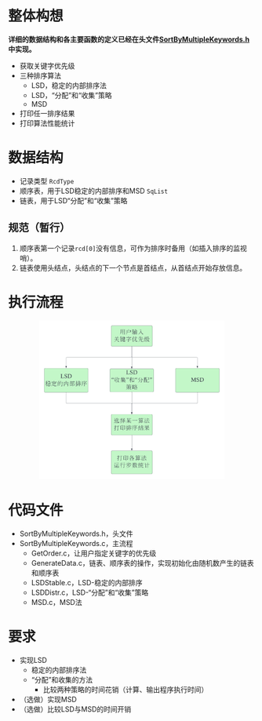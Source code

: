 # 整体构想

**详细的数据结构和各主要函数的定义已经在头文件[SortByMultipleKeywords.h](SortByMultipleKeywords.h)中实现。**

- 获取关键字优先级
- 三种排序算法
  - LSD，稳定的内部排序法
  - LSD，“分配”和“收集”策略
  - MSD
- 打印任一排序结果
- 打印算法性能统计

# 数据结构

- 记录类型 `RcdType`
- 顺序表，用于LSD稳定的内部排序和MSD  `SqList`
- 链表，用于LSD“分配”和“收集”策略

## 规范（暂行）

1. 顺序表第一个记录`rcd[0]`没有信息，可作为排序时备用（如插入排序的监视哨）。
2. 链表使用头结点，头结点的下一个节点是首结点，从首结点开始存放信息。

# 执行流程

<center><img src="Flowchart.png" alt="Flowchart" style="zoom: 37%;" /></center>

# 代码文件

- SortByMultipleKeywords.h，头文件
- SortByMultipleKeywords.c，主流程
  - GetOrder.c，让用户指定关键字的优先级
  - GenerateData.c，链表、顺序表的操作，实现初始化由随机数产生的链表和顺序表
  - LSDStable.c，LSD-稳定的内部排序
  - LSDDistr.c，LSD-“分配”和“收集”策略
  - MSD.c，MSD法

# 要求

- 实现LSD
  - 稳定的内部排序法
  - “分配”和收集的方法
    - 比较两种策略的时间花销（计算、输出程序执行时间）
- （选做）实现MSD
- （选做）比较LSD与MSD的时间开销